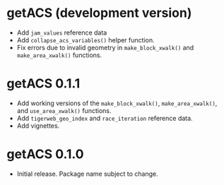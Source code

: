 # getACS (development version)

* Add `jam_values` reference data
* Add `collapse_acs_variables()` helper function.
* Fix errors due to invalid geometry in `make_block_xwalk()` and `make_area_xwalk()` functions.

# getACS 0.1.1

* Add working versions of the `make_block_xwalk()`, `make_area_xwalk()`, and `use_area_xwalk()` functions.
* Add `tigerweb_geo_index` and `race_iteration` reference data.
* Add vignettes.

# getACS 0.1.0

* Initial release. Package name subject to change.

